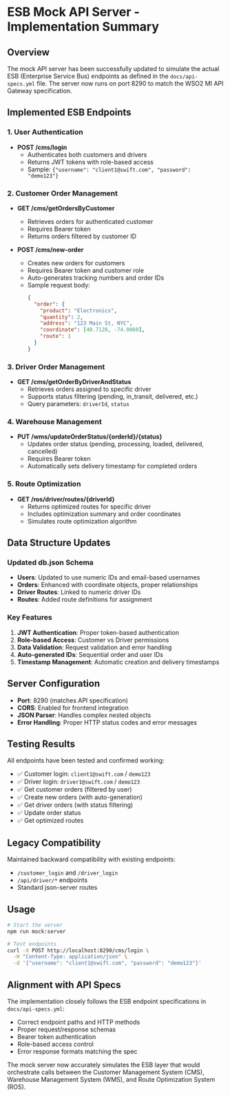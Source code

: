 # ESB Mock API Server - Implementation Summary

## Overview
The mock API server has been successfully updated to simulate the actual ESB (Enterprise Service Bus) endpoints as defined in the `docs/api-specs.yml` file. The server now runs on port 8290 to match the WSO2 MI API Gateway specification.

## Implemented ESB Endpoints

### 1. User Authentication
- **POST /cms/login**
  - Authenticates both customers and drivers
  - Returns JWT tokens with role-based access
  - Sample: `{"username": "client1@swift.com", "password": "demo123"}`

### 2. Customer Order Management
- **GET /cms/getOrdersByCustomer**
  - Retrieves orders for authenticated customer
  - Requires Bearer token
  - Returns orders filtered by customer ID

- **POST /cms/new-order**
  - Creates new orders for customers
  - Requires Bearer token and customer role
  - Auto-generates tracking numbers and order IDs
  - Sample request body:
    ```json
    {
      "order": {
        "product": "Electronics",
        "quantity": 2,
        "address": "123 Main St, NYC",
        "coordinate": [40.7128, -74.0060],
        "route": 1
      }
    }
    ```

### 3. Driver Order Management
- **GET /cms/getOrderByDriverAndStatus**
  - Retrieves orders assigned to specific driver
  - Supports status filtering (pending, in_transit, delivered, etc.)
  - Query parameters: `driverId`, `status`

### 4. Warehouse Management
- **PUT /wms/updateOrderStatus/{orderId}/{status}**
  - Updates order status (pending, processing, loaded, delivered, cancelled)
  - Requires Bearer token
  - Automatically sets delivery timestamp for completed orders

### 5. Route Optimization
- **GET /ros/driver/routes/{driverId}**
  - Returns optimized routes for specific driver
  - Includes optimization summary and order coordinates
  - Simulates route optimization algorithm

## Data Structure Updates

### Updated db.json Schema
- **Users**: Updated to use numeric IDs and email-based usernames
- **Orders**: Enhanced with coordinate objects, proper relationships
- **Driver Routes**: Linked to numeric driver IDs
- **Routes**: Added route definitions for assignment

### Key Features
1. **JWT Authentication**: Proper token-based authentication
2. **Role-based Access**: Customer vs Driver permissions
3. **Data Validation**: Request validation and error handling
4. **Auto-generated IDs**: Sequential order and user IDs
5. **Timestamp Management**: Automatic creation and delivery timestamps

## Server Configuration
- **Port**: 8290 (matches API specification)
- **CORS**: Enabled for frontend integration
- **JSON Parser**: Handles complex nested objects
- **Error Handling**: Proper HTTP status codes and error messages

## Testing Results
All endpoints have been tested and confirmed working:
- ✅ Customer login: `client1@swift.com` / `demo123`
- ✅ Driver login: `driver1@swift.com` / `demo123`
- ✅ Get customer orders (filtered by user)
- ✅ Create new orders (with auto-generation)
- ✅ Get driver orders (with status filtering)
- ✅ Update order status
- ✅ Get optimized routes

## Legacy Compatibility
Maintained backward compatibility with existing endpoints:
- `/customer_login` and `/driver_login`
- `/api/driver/*` endpoints
- Standard json-server routes

## Usage
```bash
# Start the server
npm run mock:server

# Test endpoints
curl -X POST http://localhost:8290/cms/login \
  -H "Content-Type: application/json" \
  -d '{"username": "client1@swift.com", "password": "demo123"}'
```

## Alignment with API Specs
The implementation closely follows the ESB endpoint specifications in `docs/api-specs.yml`:
- Correct endpoint paths and HTTP methods
- Proper request/response schemas
- Bearer token authentication
- Role-based access control
- Error response formats matching the spec

The mock server now accurately simulates the ESB layer that would orchestrate calls between the Customer Management System (CMS), Warehouse Management System (WMS), and Route Optimization System (ROS).

